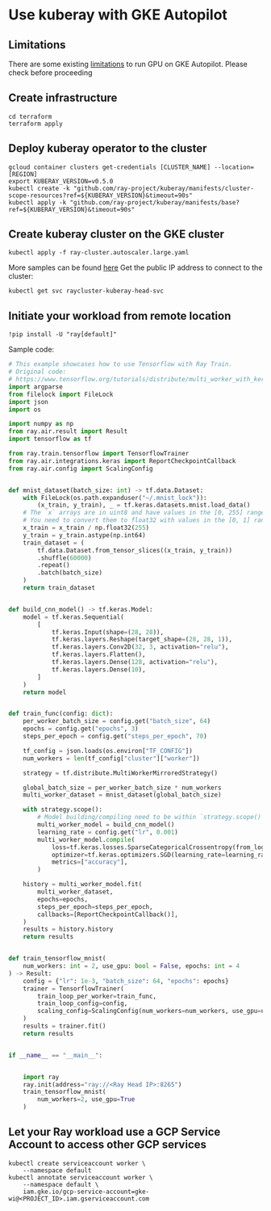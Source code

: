 # Use kuberay with GKE Autopilot

## Limitations
There are some existing [limitations](https://cloud.google.com/kubernetes-engine/docs/how-to/autopilot-gpus#limitations) to run GPU on GKE Autopilot. Please check before proceeding

## Create infrastructure
```shell
cd terraform
terraform apply
```

## Deploy kuberay operator to the cluster
```shell
gcloud container clusters get-credentials [CLUSTER_NAME] --location=[REGION]
export KUBERAY_VERSION=v0.5.0
kubectl create -k "github.com/ray-project/kuberay/manifests/cluster-scope-resources?ref=${KUBERAY_VERSION}&timeout=90s"
kubectl apply -k "github.com/ray-project/kuberay/manifests/base?ref=${KUBERAY_VERSION}&timeout=90s"
```

## Create kuberay cluster on the GKE cluster
```shell
kubectl apply -f ray-cluster.autoscaler.large.yaml
```
More samples can be found [here](https://github.com/ray-project/kuberay/tree/master/ray-operator/config/samples)
Get the public IP address to connect to the cluster:
```shell
kubectl get svc raycluster-kuberay-head-svc
```

## Initiate your workload from remote location
```
!pip install -U "ray[default]"
```
Sample code:
```python
# This example showcases how to use Tensorflow with Ray Train.
# Original code:
# https://www.tensorflow.org/tutorials/distribute/multi_worker_with_keras
import argparse
from filelock import FileLock
import json
import os

import numpy as np
from ray.air.result import Result
import tensorflow as tf

from ray.train.tensorflow import TensorflowTrainer
from ray.air.integrations.keras import ReportCheckpointCallback
from ray.air.config import ScalingConfig


def mnist_dataset(batch_size: int) -> tf.data.Dataset:
    with FileLock(os.path.expanduser("~/.mnist_lock")):
        (x_train, y_train), _ = tf.keras.datasets.mnist.load_data()
    # The `x` arrays are in uint8 and have values in the [0, 255] range.
    # You need to convert them to float32 with values in the [0, 1] range.
    x_train = x_train / np.float32(255)
    y_train = y_train.astype(np.int64)
    train_dataset = (
        tf.data.Dataset.from_tensor_slices((x_train, y_train))
        .shuffle(60000)
        .repeat()
        .batch(batch_size)
    )
    return train_dataset


def build_cnn_model() -> tf.keras.Model:
    model = tf.keras.Sequential(
        [
            tf.keras.Input(shape=(28, 28)),
            tf.keras.layers.Reshape(target_shape=(28, 28, 1)),
            tf.keras.layers.Conv2D(32, 3, activation="relu"),
            tf.keras.layers.Flatten(),
            tf.keras.layers.Dense(128, activation="relu"),
            tf.keras.layers.Dense(10),
        ]
    )
    return model


def train_func(config: dict):
    per_worker_batch_size = config.get("batch_size", 64)
    epochs = config.get("epochs", 3)
    steps_per_epoch = config.get("steps_per_epoch", 70)

    tf_config = json.loads(os.environ["TF_CONFIG"])
    num_workers = len(tf_config["cluster"]["worker"])

    strategy = tf.distribute.MultiWorkerMirroredStrategy()

    global_batch_size = per_worker_batch_size * num_workers
    multi_worker_dataset = mnist_dataset(global_batch_size)

    with strategy.scope():
        # Model building/compiling need to be within `strategy.scope()`.
        multi_worker_model = build_cnn_model()
        learning_rate = config.get("lr", 0.001)
        multi_worker_model.compile(
            loss=tf.keras.losses.SparseCategoricalCrossentropy(from_logits=True),
            optimizer=tf.keras.optimizers.SGD(learning_rate=learning_rate),
            metrics=["accuracy"],
        )

    history = multi_worker_model.fit(
        multi_worker_dataset,
        epochs=epochs,
        steps_per_epoch=steps_per_epoch,
        callbacks=[ReportCheckpointCallback()],
    )
    results = history.history
    return results


def train_tensorflow_mnist(
    num_workers: int = 2, use_gpu: bool = False, epochs: int = 4
) -> Result:
    config = {"lr": 1e-3, "batch_size": 64, "epochs": epochs}
    trainer = TensorflowTrainer(
        train_loop_per_worker=train_func,
        train_loop_config=config,
        scaling_config=ScalingConfig(num_workers=num_workers, use_gpu=use_gpu),
    )
    results = trainer.fit()
    return results


if __name__ == "__main__":


    import ray
    ray.init(address="ray://<Ray Head IP>:8265")
    train_tensorflow_mnist(
        num_workers=2, use_gpu=True
    )

```


## Let your Ray workload use a GCP Service Account to access other GCP services
```
kubectl create serviceaccount worker \
    --namespace default
kubectl annotate serviceaccount worker \
    --namespace default \
    iam.gke.io/gcp-service-account=gke-wi@<PROJECT_ID>.iam.gserviceaccount.com
```
